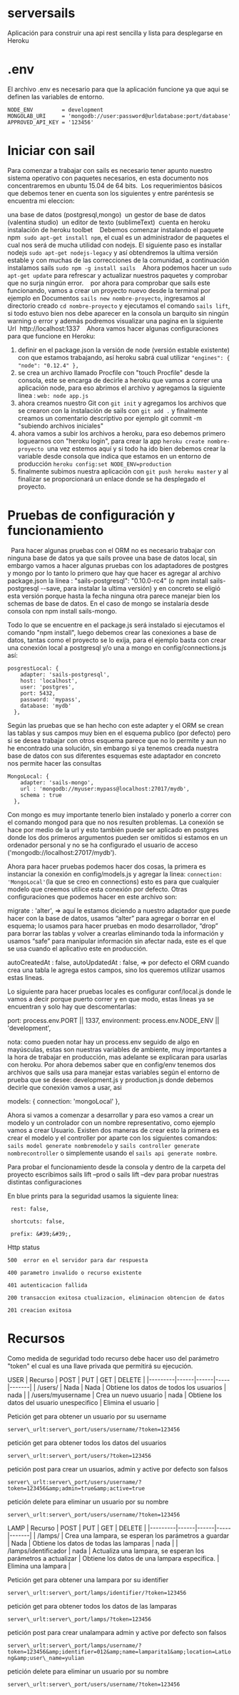 # serversails

Aplicación para construir una api rest sencilla y lista para desplegarse en Heroku

# .env

El archivo .env es necesario para que la aplicación funcione ya que aqui se definen las variables de entorno.

```
NODE_ENV         = development
MONGOLAB_URI     = 'mongodb://user:password@urldatabase:port/database'
APPROVED_API_KEY = '123456'
```

# Iniciar con sail

Para comenzar a trabajar con sails es necesario tener apunto nuestro sistema operativo con paquetes necesarios, en esta documento nos concentraremos en ubuntu 15.04 de 64 bits. 
Los requerimientos básicos que debemos tener en cuenta son los siguientes y entre paréntesis se encuentra mi eleccion: 

una base de datos (postgresql,mongo) 
un gestor de base de datos (valentina studio) 
un editor de texto (sublimeText) 
cuenta en heroku 
instalación de heroku toolbet 
 
Debemos comenzar instalando el paquete npm  `sudo apt-get install npm`, el cual es un administrador de paquetes el cual nos será de mucha utilidad con nodejs. El siguiente paso es installar nodejs `sudo apt-get nodejs-legacy` y así obtendremos la ultima versión estable y con muchas de las correcciones de la comunidad, a continuación instalamos sails `sudo npm -g install sails` 
 
Ahora podemos hacer un `sudo apt-get update` para refrescar y actualizar nuestros paquetes y comprobar que no surja ningún error. 
 
por ahora para comprobar que sails este funcionando, vamos a crear un proyecto nuevo desde la terminal por ejemplo en Documentos `sails new nombre-proyecto`, ingresamos al directorio creado `cd nombre-proyecto` y ejecutamos el comando `sails lift`, si todo estuvo bien nos debe aparecer en la consola un barquito sin ningún warning o error y además podremos visualizar una pagina en la siguiente Url  http://localhost:1337 
 
Ahora vamos hacer algunas configuraciones para que funcione en Heroku: 

1. definir en el package.json la versión de node (versión estable existente) con que estamos trabajando, así heroku sabrá cual utilizar ` "engines": { "node": "0.12.4" }, ` 
2. se crea un archivo llamado Procfile con "touch Procfile" desde la consola, este se encarga de decirle a heroku que vamos a correr una aplicación node, para eso abrimos el archivo y agregamos la siguiente linea : `web: node app.js`  
3. ahora creamos nuestro Git con `git init` y agregamos los archivos que se crearon con la instalación de sails con `git add .` y finalmente creamos un comentario descriptivo por ejemplo git commit -m "subiendo archivos iniciales" 
4. ahora vamos a subir los archivos a heroku, para eso debemos primero loguearnos con "heroku login", para crear la app `heroku create nombre-proyecto`  una vez estemos aquí y si todo ha ido bien debemos crear la variable desde consola que indica que estamos en un entorno de producción `heroku config:set NODE_ENV=production` 
5. finalmente subimos nuestra aplicación con `git push heroku master` y al finalizar se proporcionará un enlace donde se ha desplegado el proyecto. 
 
 
# Pruebas de configuración y funcionamiento 
 
Para hacer algunas pruebas con el ORM no es necesario trabajar con ninguna base de datos ya que sails provee una base de datos local, sin embargo vamos a hacer algunas pruebas con los adaptadores de postgres y  mongo por lo tanto lo primero que hay que hacer es agregar al archivo package.json la línea : "sails-postgresql": "0.10.0-rc4" (o npm install sails-postgresql --save, para instalar la ultima versión) y en concreto se eligió esta versión porque hasta la fecha ninguna otra parece manejar bien los schemas de base de datos. En el caso de mongo se instalaría desde consola con npm install sails-mongo.

Todo lo que se encuentre en el package.js será instalado si ejecutamos el comando "npm install", luego debemos crear las conexiones a base de datos, tantas como el proyecto se lo exija, para el ejemplo basta con crear una conexión local a postgresql y/o una a mongo en config/connections.js así: 
```
posgrestLocal: { 
    adapter: 'sails-postgresql', 
    host: 'localhost', 
    user: 'postgres', 
    port: 5432, 
    password: 'mypass', 
    database: 'mydb' 
  },
```
Según las pruebas que se han hecho con este adapter y el ORM se crean las tablas y sus campos muy bien en el esquema publico (por defecto) pero si se desea trabajar con otros esquema parece que no lo permite y aun no he encontrado una solución, sin embargo si ya tenemos creada nuestra base de datos con sus diferentes esquemas este adaptador en concreto nos permite hacer las consultas 
``` 
MongoLocal: { 
    adapter: 'sails-mongo', 
    url : 'mongodb://myuser:mypass@localhost:27017/mydb', 
    schema : true 
  },
```
Con mongo es muy importante tenerlo bien instalado y ponerlo a correr con el comando mongod  para que no nos resulten problemas. La conexión se hace por medio de la url y esto también puede ser aplicado en postgres donde los dos primeros argumentos pueden ser omitidos si estamos en un ordenador personal y no se ha configurado el usuario de acceso ('mongodb://localhost:27017/mydb').

Ahora para hacer pruebas podemos hacer dos cosas, la primera es instanciar la conexión en config/models.js y agregar la linea: ` connection: 'MongoLocal' `(la que se creo en connections) esto es para que cualquier modelo que creemos utilice esta conexión por defecto. Otras configuraciones que podemos hacer en este archivo son:

migrate : 'alter',    => aquí le estamos diciendo a nuestro adaptador que puede hacer con la base de datos, usamos “alter” para agregar o borrar en el esquema; lo usamos para hacer pruebas en modo desarrollador, “drop” para borrar las tablas y volver a crearlas eliminando toda la información y usamos “safe” para manipular información sin afectar nada, este es el que se usa cuando el aplicativo este en producción.

autoCreatedAt   : false, 
autoUpdatedAt   : false,  => por defecto el ORM cuando crea una tabla le agrega estos campos, sino los queremos utilizar usamos estas lineas. 

Lo siguiente para hacer pruebas locales es configurar conf/local.js donde le vamos a decir porque puerto correr y en que modo, estas lineas ya se encuentran y solo hay que descomentarlas: 

port: process.env.PORT || 1337,
environment: process.env.NODE_ENV || 'development',

nota: como pueden notar hay un process.env seguido de algo en mayúsculas, estas son nuestras variables de ambiente, muy importantes a la hora de trabajar en producción, mas adelante se explicaran para usarlas con heroku. Por ahora debemos saber que en config/env tenemos dos archivos que sails usa para manejar estas variables según el entorno de prueba que se desee: development.js y production.js donde debemos decirle que conexión vamos a usar, asi

models: {
     connection: 'mongoLocal'
   }, 

Ahora si vamos a comenzar a desarrollar y para eso vamos a crear un modelo y un controlador con un nombre representativo, como ejemplo vamos a crear Usuario. Existen dos maneras de crear esto la primera es crear el modelo y el controller por aparte con los siguientes comandos: `sails model generate nombremodelo` y `sails controller generate nombrecontroller`  o simplemente usando el `sails api generate nombre`.

Para probar el funcionamiento desde la consola y dentro de la carpeta del proyecto
escribimos sails lift –prod  o sails lift –dev para probar nuestras distintas configuraciones



En blue prints para la seguridad usamos la siguiente linea:
```
 rest: false,

 shortcuts: false,

 prefix: &#39;&#39;,
```


Http status
```
500  error en el servidor para dar respuesta

400 parametro invalido o recurso existente

401 autenticacion fallida

200 transaccion exitosa ctualizacion, eliminacion obtencion de datos

201 creacion exitosa
```

# Recursos


Como medida de seguridad todo recurso debe hacer uso del parámetro &quot;token&quot; el cual es una llave privada que permitirá su ejecución.


USER 
| Recurso | POST | PUT | GET | DELETE |
|---------|------|------|-----|-------|
| /users/ | Nada | Nada | Obtiene los datos de todos los usuarios | nada |
| /users/myusername | Crea un nuevo usuario | nada | Obtiene los datos del usuario unespecifico | Elimina el usuario |





Petición get para obtener un usuario por su username

`server\_urlt:server\_port/users/username/?token=123456`

petición get para obtener todos los datos del usuarios

`server\_urlt:server\_port/users/?token=123456`

petición post para crear un usuarios, admin y active por defecto son falsos

`server\_urlt:server\_port/users/username/?token=123456&amp;admin=true&amp;active=true`

petición delete para eliminar un usuario por su nombre

`server\_urlt:server\_port/users/username/?token=123456`



LAMP 
| Recurso | POST | PUT | GET | DELETE |
|---------|------|------|-----|-------|
| /lamps/ | Crea una lampara, se esperan los parámetros a guardar | Nada | Obtiene los datos de todas las lamparas | nada |
| /lamps/identificador | nada | Actualiza una lampara, se esperan los parámetros a actualizar | Obtiene los datos de una lampara especifica. | Elimina una lampara |

Petición get para obtener una lampara por su identifier

`server\_urlt:server\_port/lamps/identifier/?token=123456`

petición get para obtener todos los datos de las lamparas

`server\_urlt:server\_port/lamps/?token=123456`

petición post para crear unalampara admin y active por defecto son falsos

`server\_urlt:server\_port/lamps/username/?token=123456&amp;identifier=012&amp;name=lamparita1&amp;location=LatLong&amp;user\_name=yulian`

petición delete para eliminar un usuario por su nombre

`server\_urlt:server\_port/users/username/?token=123456`

